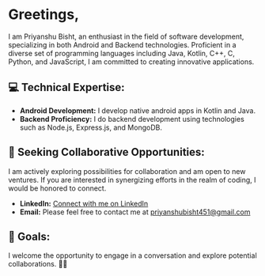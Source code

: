 # Greetings,

I am Priyanshu Bisht, an enthusiast in the field of software development, specializing in both Android and Backend technologies. Proficient in a diverse set of programming languages including Java, Kotlin, C++, C, Python, and JavaScript, I am committed to creating innovative applications.

## 💻 Technical Expertise:
- **Android Development:** I develop native android apps in Kotlin and Java.
- **Backend Proficiency:** I do backend development using technologies such as Node.js, Express.js, and MongoDB.

## 🚀 Seeking Collaborative Opportunities:
I am actively exploring possibilities for collaboration and am open to new ventures. If you are interested in synergizing efforts in the realm of coding, I would be honored to connect.

- **LinkedIn:** [Connect with me on LinkedIn](https://www.linkedin.com/in/priyanshubisht10/)
- **Email:** Please feel free to contact me at priyanshubisht451@gmail.com

## 🌟 Goals:
I welcome the opportunity to engage in a conversation and explore potential collaborations. 🤝🚀
